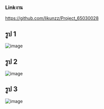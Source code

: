 ### Linkงาน
https://github.com/likunzz/Project_65030028
## รูป 1
![image](https://github.com/likunzz/COM-LAB-I-LabSheet-Week-15/assets/144196696/ba33f1a6-f115-4448-9e3d-365fc90183d6)
## รูป 2
![image](https://github.com/likunzz/COM-LAB-I-LabSheet-Week-15/assets/144196696/e41a3d79-a569-41f1-861f-65cbd7a4d2e6)
## รูป 3
![image](https://github.com/likunzz/COM-LAB-I-LabSheet-Week-15/assets/144196696/161223eb-e7c6-4fa8-af7e-b2571086cabe)
